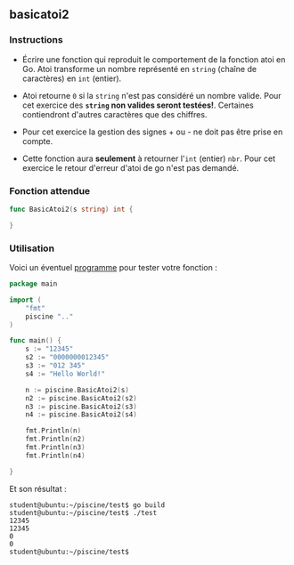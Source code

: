 ## basicatoi2

### Instructions

- Écrire une fonction qui reproduit le comportement de la fonction atoi en Go. Atoi transforme un nombre représenté en `string` (chaîne de caractères) en `int` (entier).

- Atoi retourne `0` si la `string` n'est pas considéré un nombre valide. Pour cet exercice des **`string` non valides seront testées!**. Certaines contiendront d'autres caractères que des chiffres.

- Pour cet exercice la gestion des signes + ou - ne doit pas être prise en compte.

- Cette fonction aura **seulement** à retourner l'`int` (entier) `nbr`. Pour cet exercice le retour d'erreur d'atoi de go n'est pas demandé.

### Fonction attendue

```go
func BasicAtoi2(s string) int {

}
```

### Utilisation

Voici un éventuel [programme](TODO-LINK) pour tester votre fonction :

```go
package main

import (
	"fmt"
	piscine ".."
)

func main() {
	s := "12345"
	s2 := "0000000012345"
	s3 := "012 345"
	s4 := "Hello World!"

	n := piscine.BasicAtoi2(s)
	n2 := piscine.BasicAtoi2(s2)
	n3 := piscine.BasicAtoi2(s3)
	n4 := piscine.BasicAtoi2(s4)

	fmt.Println(n)
	fmt.Println(n2)
	fmt.Println(n3)
	fmt.Println(n4)

}
```

Et son résultat :

```console
student@ubuntu:~/piscine/test$ go build
student@ubuntu:~/piscine/test$ ./test
12345
12345
0
0
student@ubuntu:~/piscine/test$
```
